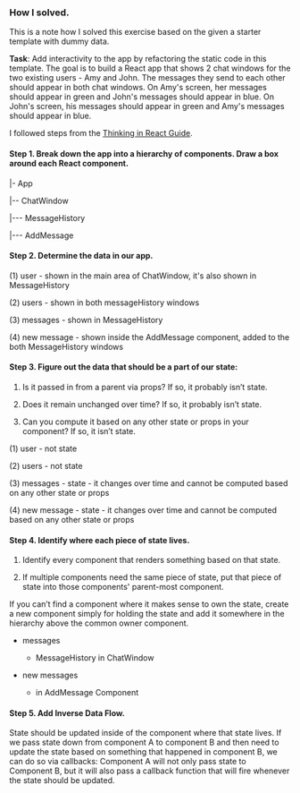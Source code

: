 ### How I solved.

This is a note how I solved this exercise based on the given a starter template with dummy data.

**Task**: Add interactivity to the app by refactoring the static code in this
template. The goal is to build a React app that shows 2 chat windows for the
two existing users - Amy and John. The messages they send to each other should
appear in both chat windows. On Amy's screen, her messages should appear in green and
John's messages should appear in blue. On John's screen, his messages should appear in
green and Amy's messages should appear in blue.

I followed steps from the [Thinking in React Guide](https://reactjs.org/docs/thinking-in-react.html).

#### Step 1. Break down the app into a hierarchy of components. Draw a box around each React component.
|- App

|-- ChatWindow

|--- MessageHistory

|--- AddMessage

#### Step 2. Determine the data in our app.
(1) user - shown in the main area of ChatWindow, it's also shown in MessageHistory

(2) users - shown in both messageHistory windows

(3) messages - shown in MessageHistory

(4) new message - shown inside the AddMessage component, added to the both MessageHistory windows

#### Step 3. Figure out the data that should be a part of our state:

1.  Is it passed in from a parent via props? If so, it probably isn’t state.

2.  Does it remain unchanged over time? If so, it probably isn’t state.

3.  Can you compute it based on any other state or props in your component?
    If so, it isn’t state.


(1) user - not state 

(2) users - not state

(3) messages - state - it changes over time and cannot be computed based on any other state or props

(4) new message - state - it changes over time and cannot be computed based on any other state or props

#### Step 4. Identify where each piece of state lives.

1.  Identify every component that renders something based on that state.

2.  If multiple components need the same piece of state, put that piece of state into those components' parent-most component.

If you can’t find a component where it makes sense to own the state, create
a new component simply for holding the state and add it somewhere in the
hierarchy above the common owner component.

- messages
    - MessageHistory in ChatWindow

- new messages
    - in AddMessage Component


#### Step 5. Add Inverse Data Flow.

State should be updated inside of the component where that state lives.
If we pass state down from component A to component B and then need to update
the state based on something that happened in component B, we can do so via
callbacks: Component A will not only pass state to Component B, but it will
also pass a callback function that will fire whenever the state should be updated.
